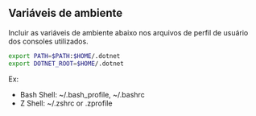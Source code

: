 ## Variáveis de ambiente

Incluir as variáveis de ambiente abaixo nos arquivos de perfil de usuário dos consoles utilizados.

```bash
export PATH=$PATH:$HOME/.dotnet
export DOTNET_ROOT=$HOME/.dotnet
```

Ex:
- Bash Shell: ~/.bash_profile, ~/.bashrc
- Z Shell: ~/.zshrc or .zprofile
